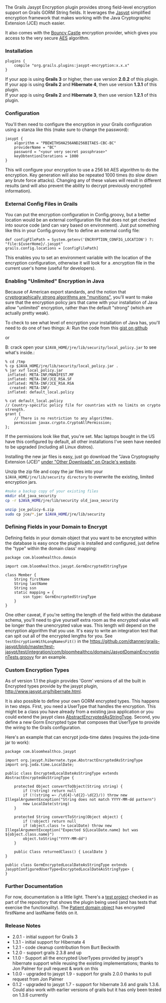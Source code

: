 The Grails Jasypt Encryption plugin provides strong field-level encryption support on Grails GORM String fields.  It leverages the [Jasypt](http://www.jasypt.org) simplified encryption framework that makes working with the Java Cryptographic Extension (JCE) much easier.

It also comes with the [Bouncy Castle](http://www.bouncycastle.org/java.html) encryption provider, which gives you access to the very secure [AES](http://en.wikipedia.org/wiki/Advanced_Encryption_Standard) algorithm.  

### Installation

```
plugins {
    compile "org.grails.plugins:jasypt-encryption:x.x.x"
}
```

If your app is using **Grails 3** or higher, then use version **2.0.2** of this plugin.  
If your app is using **Grails 2** and **Hibernate 4**, then use version **1.3.1** of this plugin.  
If your app is using **Grails 2** and **Hibernate 3**, then use version **1.2.1** of this plugin.  

### Configuration

You'll then need to configure the encryption in your Grails configuration using a stanza like this (make sure to change the password):

```
jasypt {
    algorithm = "PBEWITHSHA256AND256BITAES-CBC-BC"
    providerName = "BC"
    password = "<your very secret passphrase>"
    keyObtentionIterations = 1000
}
```

This will configure your encryption to use a 256 bit AES algorithm to do the encryption.  Key generation will also be repeated 1000 times (to slow down any brute force attacks).   Changing any of these values will result in different results (and will also prevent the ability to decrypt previously encrypted information).

### External Config Files in Grails

You can put the encryption configuration in Config.groovy, but a better location would be an external configuration file that does not get checked into source code (and can vary based on environment).  Just put something like this in your Config.groovy file to define an external config file:

```
def configFIlePath = System.getenv('ENCRYPTION_CONFIG_LOCATION') ?: "file:${userHome}/.jasypt"
grails.config.locations = [configFilePath]
```

This enables you to set an environment variable with the location of the encryption configuration, otherwise it will look for a .encryption file in the current user's home (useful for developers).

### Enabling "Unlimited" Encryption in Java 

Because of American export standards, and the notion that [cryptographically strong algorithms are "munitions"](http://en.wikipedia.org/wiki/Export_of_cryptography_in_the_United_States), you'll want to make sure that the encryption policy jars that came with your installation of Java allow "unlimited" encryption, rather than the default "strong" (which are actually pretty weak). 

To check to see what level of encryption your installation of Java has, you'll need to do one of two things:
A:  Run the code from this [gist on github](https://gist.github.com/jehrhardt/5167854)

or

B:  crack open your `$JAVA_HOME/jre/lib/security/local_policy.jar` to see what's inside.:

```
% cd /tmp
% cp $JAVA_HOME/jre/lib/security/local_policy.jar .
% jar xvf local_policy.jar
 inflated: META-INF/MANIFEST.MF
 inflated: META-INF/JCE_RSA.SF
 inflated: META-INF/JCE_RSA.RSA
  created: META-INF/
 inflated: default_local.policy

% cat default_local.policy
// Country-specific policy file for countries with no limits on crypto strength.
grant {
    // There is no restriction to any algorithms.
    permission javax.crypto.CryptoAllPermission;
};
```

If the permissions look like that, you're set.    Mac laptops bought in the US have this configured by default, all other installations I've seen have needed to be upgraded (including all Linux distros).

Installing the new jar files is easy, just go download the "Java Cryptography Extension (JCE)" [under "Other Downloads" on Oracle's website](http://www.oracle.com/technetwork/java/javase/downloads/index.html).

Unzip the zip file and copy the jar files into your `$JAVA_HOME/jre/lib/security directory` to overwrite the existing, limited encryption jars.  

```sh
#make a backup copy of your existing files
mkdir old_java_security
cp -r $JAVA_HOME/jre/lib/security old_java_security

unzip jce_policy-6.zip
sudo cp jce/*.jar $JAVA_HOME/jre/lib/security
```

### Defining Fields in your Domain to Encrypt

Defining fields in your domain object that you want to be encrypted within the database is easy once the plugin is installed and configured, just define the "type" within the domain class' mapping:

```
package com.bloomhealthco.domain

import com.bloomhealthco.jasypt.GormEncryptedStringType

class Member {
    String firstName
    String lastName
    String ssn
    static mapping = {
    	ssn type: GormEncryptedStringType
    }
}
```

One other caveat, if you're setting the length of the field within the database schema, you'll need to give yourself extra room as the encrypted value will be longer than the unencrypted value was.   This length will depend on the encryption algorithm that you use.  It's easy to write an integration test that can spit out all of the encrypted lengths for you.  See `testEncryptionWithLongNamesFit()` in the https://github.com/dtanner/grails-jasypt/blob/master/test-jasypt/test/integration/com/bloomhealthco/domain/JasyptDomainEncryptionTests.groovy for an example.

### Custom Encryption Types

As of version 1.1 the plugin provides 'Gorm' versions of all the built in Encrypted types provide by the jasypt plugin, http://www.jasypt.org/hibernate.html.

It is also possible to define your own GORM encrypted types. This happens in two steps. First, you need a UserType that handles the encryption. This might be a class you have already from a existing java application or you could extend the jasypt class  [AbstractEncryptedAsStringType](https://jasypt.svn.sourceforge.net/svnroot/jasypt/trunk/jasypt-hibernate3/src/main/java/org/jasypt/hibernate3/type/AbstractEncryptedAsStringType.java). Second, you define a new Gorm Encrypted type that composes that UserType to provide the wiring to the Grails configuration.

Here's an example that can encrypt joda-time dates (requires the joda-time jar to work):

```
package com.bloomhealthco.jasypt

import org.jasypt.hibernate.type.AbstractEncryptedAsStringType
import org.joda.time.LocalDate;

public class EncryptedLocalDateAsStringType extends AbstractEncryptedAsStringType {

    protected Object convertToObject(String string) {
        if (!string) return null
        if (!(string =~ /\d{4}-\d{2}-\d{2}/)) throw new IllegalArgumentException("String does not match YYYY-MM-dd pattern")
        new LocalDate(string)
    }

    protected String convertToString(Object object) {
        if (!object) return null
        if (object.class != LocalDate) throw new IllegalArgumentException("Expected ${LocalDate.name} but was ${object.class.name}")
        object.toString("YYYY-MM-dd")
    }

    public Class returnedClass() { LocalDate }
}

public class GormEncryptedLocalDateAsStringType extends JasyptConfiguredUserType<EncryptedLocalDateAsStringType> {
}

```

### Further Documentation

For now, documentation is a little light.  There's a [test project](https://github.com/dtanner/grails-jasypt/tree/master/src/test/projects/sample) checked in as part of the repository that shows the plugin being used (and has tests that exercise the functionality).  The [Patient domain object](https://github.com/dtanner/grails-jasypt/blob/master/src/test/projects/sample/grails-app/domain/com/bloomhealthco/domain/Patient.groovy) has encrypted firstName and lastName fields on it.


### Release Notes
* 2.0.1 - initial support for Grails 3
* 1.3.1 - initial support for Hibernate 4
* 1.2.1 - code cleanup contribution from Burt Beckwith
* 1.2.0 - support grails 2.3.8 and up
* 1.1.0 - Support all the encrypted UserTypes provided by jasypt's hibernate support while reusing the existing implementations; thanks to Jon Palmer for pull request & work on this
* 1.0.0 - upgraded to jasypt 1.9 - support for grails 2.0.0 thanks to pull request from Jon Palmer
* 0.1.2 - upgraded to jasypt 1.7 - support for hibernate 3.6 and grails 1.3.6.  Could also work with earlier versions of grails but it has only been tested on 1.3.6 currently
